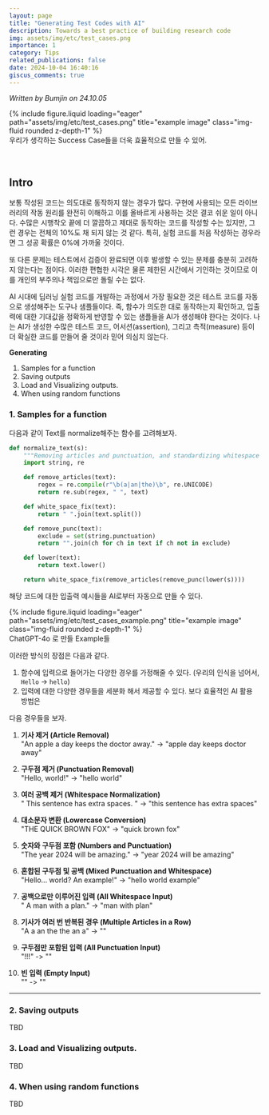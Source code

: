 ```yaml
---
layout: page
title: "Generating Test Codes with AI"
description: Towards a best practice of building research code
img: assets/img/etc/test_cases.png
importance: 1
category: Tips
related_publications: false
date: 2024-10-04 16:40:16
giscus_comments: true
---
```



*Written by Bumjin on 24.10.05*

<div class="row justify-content-sm-center ">
    <div class="col-sm-5 mt-3 mt-md-0">
        {% include figure.liquid loading="eager" path="assets/img/etc/test_cases.png" title="example image" class="img-fluid rounded z-depth-1" %}
    </div>
</div>
<div class="caption">
    우리가 생각하는 Success Case들을 더욱 효율적으로 만들 수 있어. 
</div>



<br>
<br>


## Intro 

보통 작성된 코드는 의도대로 동작하지 않는 경우가 많다. 구현에 사용되는 모든 라이브러리의 작동 원리를 완전히 이해하고 이를 올바르게 사용하는 것은 결코 쉬운 일이 아니다. 수많은 시행착오 끝에 더 깔끔하고 제대로 동작하는 코드를 작성할 수는 있지만, 그런 경우는 전체의 10%도 채 되지 않는 것 같다. 특히, 실험 코드를 처음 작성하는 경우라면 그 성공 확률은 0%에 가까울 것이다.

또 다른 문제는 테스트에서 검증이 완료되면 이후 발생할 수 있는 문제를 충분히 고려하지 않는다는 점이다. 이러한 편협한 시각은 물론 제한된 시간에서 기인하는 것이므로 이를 개인의 부주의나 책임으로만 돌릴 수는 없다.

AI 시대에 딥러닝 실험 코드를 개발하는 과정에서 가장 필요한 것은 테스트 코드를 자동으로 생성해주는 도구나 샘플들이다. 즉, 함수가 의도한 대로 동작하는지 확인하고, 입출력에 대한 기대값을 정확하게 반영할 수 있는 샘플들을 AI가 생성해야 한다는 것이다. 나는 AI가 생성한 수많은 테스트 코드, 어서션(assertion), 그리고 측적(measure) 등이 더 확실한 코드를 만들어 줄 것이라 믿어 의심치 않는다.

**Generating** 

1. Samples for a function 
2. Saving outputs 
3. Load and Visualizing outputs. 
4. When using random functions


### 1. Samples for a function 

다음과 같이 Text를 normalize해주는 함수를 고려해보자. 

```python
def normalize_text(s):
    """Removing articles and punctuation, and standardizing whitespace are all typical text processing steps."""
    import string, re

    def remove_articles(text):
        regex = re.compile(r"\b(a|an|the)\b", re.UNICODE)
        return re.sub(regex, " ", text)

    def white_space_fix(text):
        return " ".join(text.split())

    def remove_punc(text):
        exclude = set(string.punctuation)
        return "".join(ch for ch in text if ch not in exclude)

    def lower(text):
        return text.lower()

    return white_space_fix(remove_articles(remove_punc(lower(s))))

```

해당 코드에 대한 입출력 예시들을 AI로부터 자동으로 만들 수 있다. 


<div class="row justify-content-sm-center ">
    <div class="col-sm-8 mt-3 mt-md-0">
        {% include figure.liquid loading="eager" path="assets/img/etc/test_cases_example.png" title="example image" class="img-fluid rounded z-depth-1" %}
    </div>
</div>
<div class="caption">
    ChatGPT-4o 로 만들 Example들 
</div>


이러한 방식의 장점은 다음과 같다. 

1. 함수에 입력으로 들어가는 다양한 경우를 가정해줄 수 있다. (우리의 인식을 넘어서, `Hello` -> `hello`)
2. 입력에 대한 다양한 경우들을 세분화 해서 제공할 수 있다. 보다 효율적인 AI 활용 방법은 


다음 경우들을 보자.

1. **기사 제거 (Article Removal)**  
   "An apple a day keeps the doctor away." -> "apple day keeps doctor away"

2. **구두점 제거 (Punctuation Removal)**  
   "Hello, world!" -> "hello world"

3. **여러 공백 제거 (Whitespace Normalization)**  
   " This sentence has extra spaces. " -> "this sentence has extra spaces"

4. **대소문자 변환 (Lowercase Conversion)**  
   "THE QUICK BROWN FOX" -> "quick brown fox"

5. **숫자와 구두점 포함 (Numbers and Punctuation)**  
   "The year 2024 will be amazing." -> "year 2024 will be amazing"

6. **혼합된 구두점 및 공백 (Mixed Punctuation and Whitespace)**  
   "Hello... world? An example!" -> "hello world example"

7. **공백으로만 이루어진 입력 (All Whitespace Input)**  
   " A man with a plan." -> "man with plan"

8. **기사가 여러 번 반복된 경우 (Multiple Articles in a Row)**  
   "A a an the the an a" -> ""

9. **구두점만 포함된 입력 (All Punctuation Input)**  
   "!!!" -> ""

10. **빈 입력 (Empty Input)**  
   "" -> ""

---

### 2. Saving outputs

TBD

### 3. Load and Visualizing outputs. 

TBD

### 4. When using random functions

TBD